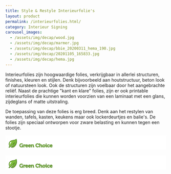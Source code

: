 ```yaml
---
title: Style & Restyle Interieurfolie's
layout: product
permalink: /interieurfolies.html/
category: Interieur Signing
carousel_images:
  - /assets/img/decap/wood.jpg
  - /assets/img/decap/marmer.jpg
  - /assets/img/decap/bbie_20200311_hema_190.jpg
  - /assets/img/decap/20201105_165833.jpg
  - /assets/img/decap/hema.jpg
---
```

Interieurfolies zijn hoogwaardige folies, verkrijgbaar in allerlei structuren, finishes, kleuren en stijlen. Denk bijvoorbeeld aan houtstructuur, beton look of natuursteen look. Ook de structuren zijn voelbaar door het aangebrachte reliëf. Naast de prachtige "kant en klare" folies, zijn er ook printable interieurfolies die kunnen worden voorzien van een laminaat met een glans, zijdeglans of matte uitstraling.

De toepassing van deze folies is erg breed. Denk aan het restylen van wanden, tafels, kasten, keukens maar ook lockerdeurtjes en balie's. De folies zijn speciaal ontworpen voor zware belasting en kunnen tegen een stootje.

![](/assets/img/decap/blaadje-groen-2.png "Natuurlijk is restylen van bestaande meubelen en wanden een goede keuze als het gaat om circulair gebruik van materialen.")

![](/assets/img/decap/blaadje-groen-2.png "Natuurlijk is restylen van bestaande meubelen en wanden een goede keuze als het gaat om circulair gebruik van materialen.")
